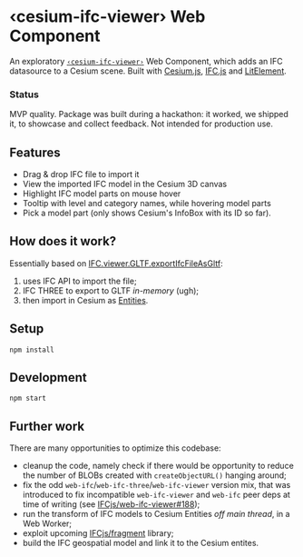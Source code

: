 # ‹cesium-ifc-viewer› Web Component

An exploratory [`‹cesium-ifc-viewer›`](cesium-ifc-viewer/) Web Component, which adds an IFC datasource to a Cesium scene. Built with [Cesium.js](https://cesium.com/platform/cesiumjs/), [IFC.js](https://ifcjs.github.io/info/) and [LitElement](https://lit.dev).

### Status

MVP quality. Package was built during a hackathon: it worked, we shipped it, to showcase and collect feedback. Not intended for production use.

## Features

* Drag & drop IFC file to import it
* View the imported IFC model in the Cesium 3D canvas
* Highlight IFC model parts on mouse hover
* Tooltip with level and category names, while hovering model parts
* Pick a model part (only shows Cesium's InfoBox with its ID so far).

## How does it work?

Essentially based on [IFC.viewer.GLTF.exportIfcFileAsGltf](https://ifcjs.github.io/info/docs/Guide/web-ifc-viewer/Tutorials/IFC%20to%20gLTF/):

1. uses IFC API to import the file;
2. IFC THREE to export to GLTF _in-memory_ (ugh);
3. then import in Cesium as [Entities](https://cesium.com/learn/cesiumjs/ref-doc/Entity.html).

## Setup

```shell
npm install
```

## Development

```shell
npm start
```

## Further work

There are many opportunities to optimize this codebase:

* cleanup the code, namely check if there would be opportunity to reduce the number of BLOBs created with `createObjectURL()` hanging around;
* fix the odd `web-ifc`/`web-ifc-three`/`web-ifc-viewer` version mix, that was introduced to fix incompatible `web-ifc-viewer` and `web-ifc` peer deps at time of writing (see [IFCjs/web-ifc-viewer#188](https://github.com/IFCjs/web-ifc-viewer/issues/188));
* run the transform of IFC models to Cesium Entities _off main thread_, in a Web Worker;
* exploit upcoming [IFCjs/fragment](https://github.com/IFCjs/fragment) library;
* build the IFC geospatial model and link it to the Cesium entites.
